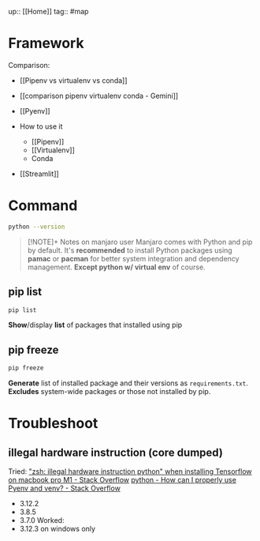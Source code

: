 up:: [[Home]]
tag:: #map 

# Framework
Comparison:
- [[Pipenv vs virtualenv vs conda]]
- [[comparison pipenv virtualenv conda - Gemini]]

- [[Pyenv]]
- How to use it
	- [[Pipenv]]
	- [[Virtualenv]]
	- Conda
- [[Streamlit]]
# Command
```sh
python --version
```

> [!NOTE]+ Notes on manjaro user
> Manjaro comes with Python and pip by default. It's **recommended** to install Python packages using **pamac** or **pacman** for better system integration and dependency management. **Except python w/ virtual env** of course.


## pip list
```sh
pip list
```
**Show**/display **list** of packages that installed using pip

## pip freeze
```sh
pip freeze
```
**Generate** list of installed package and their versions as `requirements.txt`. **Excludes** system-wide packages or those not installed by pip.




# Troubleshoot
## illegal hardware instruction (core dumped)
Tried:
["zsh: illegal hardware instruction python" when installing Tensorflow on macbook pro M1 - Stack Overflow](https://stackoverflow.com/questions/65383338/zsh-illegal-hardware-instruction-python-when-installing-tensorflow-on-macbook)
[python - How can I properly use Pyenv and venv? - Stack Overflow](https://stackoverflow.com/questions/52731543/how-can-i-properly-use-pyenv-and-venv)
- 3.12.2
- 3.8.5
- 3.7.0
Worked:
- 3.12.3 on windows only